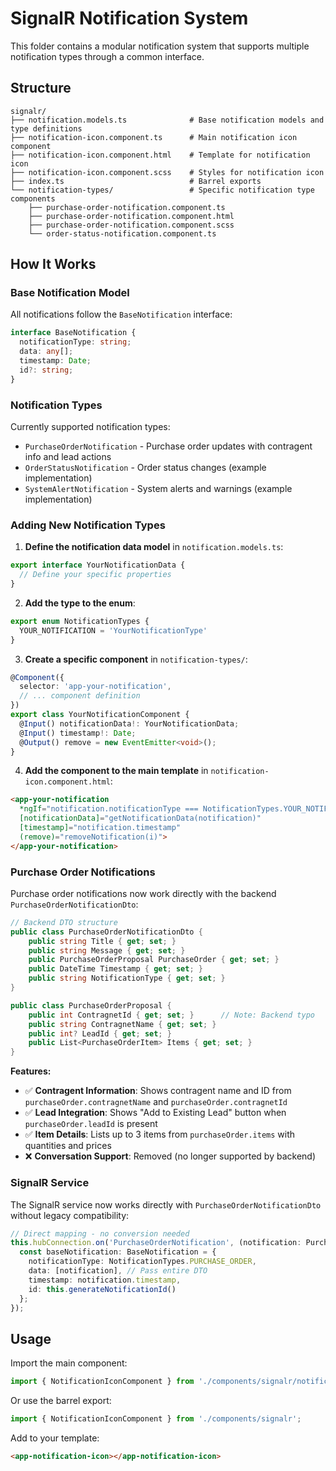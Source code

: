 # SignalR Notification System

This folder contains a modular notification system that supports multiple notification types through a common interface.

## Structure

```
signalr/
├── notification.models.ts              # Base notification models and type definitions
├── notification-icon.component.ts      # Main notification icon component
├── notification-icon.component.html    # Template for notification icon
├── notification-icon.component.scss    # Styles for notification icon
├── index.ts                            # Barrel exports
└── notification-types/                 # Specific notification type components
    ├── purchase-order-notification.component.ts
    ├── purchase-order-notification.component.html
    ├── purchase-order-notification.component.scss
    └── order-status-notification.component.ts
```

## How It Works

### Base Notification Model
All notifications follow the `BaseNotification` interface:
```typescript
interface BaseNotification {
  notificationType: string;
  data: any[];
  timestamp: Date;
  id?: string;
}
```

### Notification Types
Currently supported notification types:
- `PurchaseOrderNotification` - Purchase order updates with contragent info and lead actions
- `OrderStatusNotification` - Order status changes (example implementation)
- `SystemAlertNotification` - System alerts and warnings (example implementation)

### Adding New Notification Types

1. **Define the notification data model** in `notification.models.ts`:
```typescript
export interface YourNotificationData {
  // Define your specific properties
}
```

2. **Add the type to the enum**:
```typescript
export enum NotificationTypes {
  YOUR_NOTIFICATION = 'YourNotificationType'
}
```

3. **Create a specific component** in `notification-types/`:
```typescript
@Component({
  selector: 'app-your-notification',
  // ... component definition
})
export class YourNotificationComponent {
  @Input() notificationData!: YourNotificationData;
  @Input() timestamp!: Date;
  @Output() remove = new EventEmitter<void>();
}
```

4. **Add the component to the main template** in `notification-icon.component.html`:
```html
<app-your-notification 
  *ngIf="notification.notificationType === NotificationTypes.YOUR_NOTIFICATION"
  [notificationData]="getNotificationData(notification)"
  [timestamp]="notification.timestamp"
  (remove)="removeNotification(i)">
</app-your-notification>
```

### Purchase Order Notifications

Purchase order notifications now work directly with the backend `PurchaseOrderNotificationDto`:

```csharp
// Backend DTO structure
public class PurchaseOrderNotificationDto {
    public string Title { get; set; }
    public string Message { get; set; }
    public PurchaseOrderProposal PurchaseOrder { get; set; }
    public DateTime Timestamp { get; set; }
    public string NotificationType { get; set; }
}

public class PurchaseOrderProposal {
    public int ContragnetId { get; set; }      // Note: Backend typo
    public string ContragnetName { get; set; }
    public int? LeadId { get; set; }
    public List<PurchaseOrderItem> Items { get; set; }
}
```

**Features:**
- ✅ **Contragent Information**: Shows contragent name and ID from `purchaseOrder.contragnetName` and `purchaseOrder.contragnetId`
- ✅ **Lead Integration**: Shows "Add to Existing Lead" button when `purchaseOrder.leadId` is present
- ✅ **Item Details**: Lists up to 3 items from `purchaseOrder.items` with quantities and prices
- ❌ **Conversation Support**: Removed (no longer supported by backend)

### SignalR Service

The SignalR service now works directly with `PurchaseOrderNotificationDto` without legacy compatibility:

```typescript
// Direct mapping - no conversion needed
this.hubConnection.on('PurchaseOrderNotification', (notification: PurchaseOrderNotificationDto) => {
  const baseNotification: BaseNotification = {
    notificationType: NotificationTypes.PURCHASE_ORDER,
    data: [notification], // Pass entire DTO
    timestamp: notification.timestamp,
    id: this.generateNotificationId()
  };
});
```

## Usage

Import the main component:
```typescript
import { NotificationIconComponent } from './components/signalr/notification-icon.component';
```

Or use the barrel export:
```typescript
import { NotificationIconComponent } from './components/signalr';
```

Add to your template:
```html
<app-notification-icon></app-notification-icon>
```
